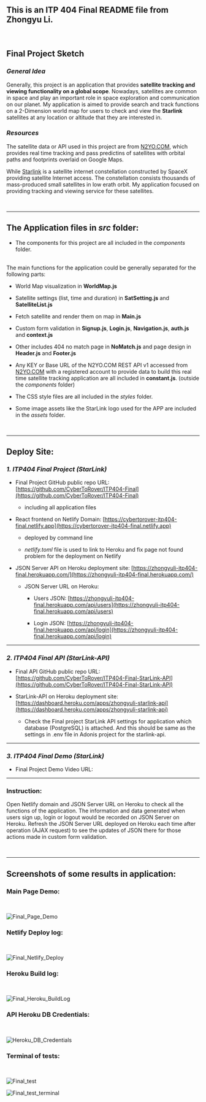 ## This is an ITP 404 Final README file from Zhongyu Li.

<br>

## Final Project Sketch

### *General Idea*

Generally, this project is an application that provides **satellite tracking and viewing functionality on a global scope**. Nowadays, satellites are common in space and play an important role in space exploration and communication on our planet. My application is aimed to provide search and track functions on a 2-Dimension world map for users to check and view the **Starlink** satellites at any location or altitude that they are interested in.

### *Resources*

The satellite data or API used in this project are from [N2YO.COM](https://www.n2yo.com), which provides real time tracking and pass predictins of satellites with orbital paths and footprints overlaid on Google Maps.

While [Starlink](https://www.starlink.com) is a satellite internet constellation constructed by SpaceX providing satellite Internet access. The constellation consists thousands of mass-produced small satellites in low erath orbit. My application focused on providing tracking and viewing service for these satellites.

<br>

---

## The Application files in *src* folder:

- The components for this project are all included in the *components* folder. 
<br>
The main functions for the application could be generally separated for the following parts:

  - World Map visualization in **WorldMap.js**
  - Satellite settings (list, time and duration) in **SatSetting.js** and **SatelliteList.js**
  - Fetch satellite and render them on map in **Main.js**
  - Custom form validation in **Signup.js**, **Login.js**, **Navigation.js**, **auth.js** and **context.js**
  - Other includes 404 no match page in **NoMatch.js** and page design in **Header.js** and **Footer.js** 

- Any KEY or Base URL of the N2YO.COM REST API v1 accessed from [N2YO.COM](https://www.n2yo.com) with a registered account to provide data to build this real time satellite tracking application are all included in **constant.js**. (outside the *components* folder)

- The CSS style files are all included in the *styles* folder.

- Some image assets like the StarLink logo used for the APP are included in the *assets* folder.

<br>

---

## Deploy Site:

### *1. ITP404 Final Project (StarLink)*

- Final Project GitHub public repo URL: [https://github.com/CyberToRover/ITP404-Final](https://github.com/CyberToRover/ITP404-Final)

  - including all application files 

- React frontend on Netlify Domain: [https://cybertorover-itp404-final.netlify.app](https://cybertorover-itp404-final.netlify.app)
  
  - deployed by command line

  - *netlify.toml* file is used to link to Heroku and fix page not found problem for the deployment on Netlify


- JSON Server API on Heroku deployment site: [https://zhongyuli-itp404-final.herokuapp.com/](https://zhongyuli-itp404-final.herokuapp.com/) 

  - JSON Server URL on Heroku: 
     - Users JSON: [https://zhongyuli-itp404-final.herokuapp.com/api/users](https://zhongyuli-itp404-final.herokuapp.com/api/users)
  
     - Login JSON: [https://zhongyuli-itp404-final.herokuapp.com/api/login](https://zhongyuli-itp404-final.herokuapp.com/api/login)


---

### *2. ITP404 Final API (StarLink-API)*

- Final API GitHub public repo URL: [https://github.com/CyberToRover/ITP404-Final-StarLink-API](https://github.com/CyberToRover/ITP404-Final-StarLink-API)


- StarLink-API on Heroku deployment site: [https://dashboard.heroku.com/apps/zhongyuli-starlink-api](https://dashboard.heroku.com/apps/zhongyuli-starlink-api)
  
  - Check the Final project StarLink API settings for application which database (PostgreSQL) is attached. And this should be same as the settings in .env file in Adonis project for the starlink-api. 

---

### *3. ITP404 Final Demo (StarLink)*

- Final Project Demo Video URL:


---
### **Instruction**:
Open Netlify domain and JSON Server URL on Heroku to check all the functions of the application. The information and data generated when users sign up, login or logout would be recorded on JSON Server on Heroku. Refresh the JSON Server URL deployed on Heroku each time after operation (AJAX request) to see the updates of JSON there for those actions made in custom form validation.

<br>

---
## Screenshots of some results in application:

### Main Page Demo:
<br>

![Final_Page_Demo](Final_Page_Demo.png)

### Netlify Deploy log:
<br>

![Final_Netlify_Deploy](Final_Netlify_Deploy.png)

### Heroku Build log:
<br>

![Final_Heroku_BuildLog](Final_Heroku_BuildLog.png)

### API Heroku DB Credentials:
<br>

![Heroku_DB_Credentials](Heroku_DB_Credentials.png)

### Terminal of tests:
<br>

![Final_test](Final_test.png)

![Final_test_terminal](Final_test_terminal.png)